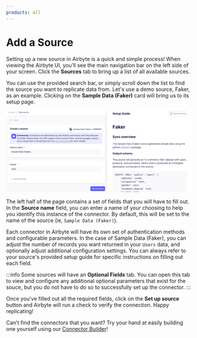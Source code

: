 ```yaml
---
products: all
---
```


# Add a Source

Setting up a new source in Airbyte is a quick and simple process! When viewing the Airbyte UI, you'll see the main navigation bar on the left side of your screen. Click the **Sources** tab to bring up a list of all available sources.

<Arcade id="4V0TGOX02P0rwVNwz4MR" title="Getting Started (Source)" />


You can use the provided search bar, or simply scroll down the list to find the source you want to replicate data from. Let's use a demo source, Faker, as an example. Clicking on the **Sample Data (Faker)** card will bring us to its setup page.

![](./assets/getting-started-faker-source.png)

The left half of the page contains a set of fields that you will have to fill out. In the **Source name** field, you can enter a name of your choosing to help you identify this instance of the connector. By default, this will be set to the name of the source (ie, `Sample Data (Faker)`).

Each connector in Airbyte will have its own set of authentication methods and configurable parameters. In the case of Sample Data (Faker), you can adjust the number of records you want returned in your `Users` data, and optionally adjust additional configuration settings. You can always refer to your source's provided setup guide for specific instructions on filling out each field.

:::info
Some sources will have an **Optional Fields** tab. You can open this tab to view and configure any additional optional parameters that exist for the souce, but you do not have to do so to successfully set up the connector.
:::

Once you've filled out all the required fields, click on the **Set up source** button and Airbyte will run a check to verify the connection. Happy replicating!

Can't find the connectors that you want? Try your hand at easily building one yourself using our [Connector Builder](../../connector-development/connector-builder-ui/overview.md)!

